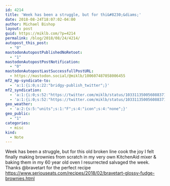 ```yaml
---
id: 4214
title: 'Week has been a struggle, but for thi&#8230;&diams;'
date: 2018-08-24T18:07:02-04:00
author: Michael Bishop
layout: post
guid: https://miklb.com/?p=4214
permalink: /blog/2018/08/24/4214/
autopost_this_post:
  - "0"
mastodonAutopostPublishedNoRetoot:
  - "1"
mastodonAutopostPostNotification:
  - "0"
mastodonAutopostLastSuccessfullPostURL:
  - https://mastodon.social/@miklb/100607487058006455
mf2_mp-syndicate-to:
  - 'a:1:{i:0;s:22:"bridgy-publish_twitter";}'
mf2_syndication:
  - 'a:1:{i:0;s:52:"https://twitter.com/miklb/status/1033113500560883713";}'
  - 'a:1:{i:0;s:52:"https://twitter.com/miklb/status/1033113500560883713";}'
geo_weather:
  - 'a:2:{s:5:"units";s:1:"F";s:4:"icon";s:4:"none";}'
geo_public:
  - "1"
categories:
  - misc
kind:
  - Note
---
```

Week has been a struggle, but for this old broken line cook the joy I felt finally making brownies from scratch in my very own KitchenAid mixer & baking them in my 60 year old oven I resurrected salvaged the week. Thanks @bravetart for the perfect recipe https://www.seriouseats.com/recipes/2018/02/bravetart-glossy-fudge-brownies.html